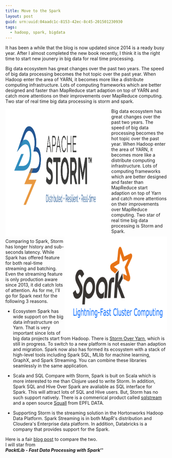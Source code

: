 ```yaml
---
title: Move to the Spark 
layout: post
guid: urn:uuid:04aadc1c-8153-42ec-8c45-201501230930
tags:
  - hadoop, spark, bigdata
---
```

It has been a while that the blog is now updated since 2014 is a ready busy year. After I almost completed the new book recently, I think it is the right time to start new jounery in big data for real time processing.

Big data ecosystem has great changes over the past two years. The speed of big data processing becomes the hot topic over the past year. When Hadoop enter the area of YARN, it becomes more like a distribute computing infrastructure. Lots of computing frameworks which are better designed and faster than MapReduce start adaption on top of YARN and catch more attentions on their improvements over MapReduce computing. Two star of real time big data processing is storm and spark.

<a href="https://storm.apache.org/" target="_blank"><img src="/images/storm_logo.png" width="330" height="400" alt="avatar" align ="left" /></a><a href="http://spark.apache.org/" target="_blank"><img src="/images/spark_logo.png" width="320" height="300" alt="avatar" align ="right" /></a>

Big data ecosystem has great changes over the past two years. The speed of big data processing becomes the hot topic over the past year. When Hadoop enter the area of YARN, it becomes more like a distribute computing infrastructure. Lots of computing frameworks which are better designed and faster than MapReduce start adaption on top of Yarn and catch more attentions on their improvements over MapReduce computing. Two star of real time big data processing is Storm and Spark.

Comparing to Spark, Storm has longer history and sub-seconds latency. While Spark has offered feature for both real-time streaming and batching. Even the streaming feature is only production aware since 2013, it did catch lots of attention. As for me, I'll go for Spark next for the following 3 reasons.
* Ecosystem 
Spark has wide support on the big data infrastructure on Yarn. That is very important since lots of big data projects start from Hadoop. There is [Storm Over Yarn](https://github.com/yahoo/storm-yarn), which is still in progress. To switch to a new platform is not esasier than adaption and migration. Spark now also has formed its ecosystem with a stack of high-level tools including Spark SQL, MLlib for machine learning, GraphX, and Spark Streaming. You can combine these libraries seamlessly in the same application.

* Scala and SQL 
Compare with Storm, Spark is buit on Scala which is more interested to me than Clojure used to write Storm. In addition, Spark SQL and Hive Over Spark are avaliable as SQL interface for Spark. This will attract lots of SQL and Hive users. But, Storm has no such support natively.
There is a commerical product called [sqlstream](http://www.sqlstream.com/downloads/) and a open source [Squall](https://github.com/epfldata/squall/wiki) from EPFL DATA.

* Supporting
Storm is the streaming solution in the Hortonworks Hadoop Data Platform. Spark Streaming is in both MapR's distribution and Cloudera's Enterprise data platform. In addition, Databricks is a company that provides support for the Spark.

Here is a fair [blog post](http://xinhstechblog.blogspot.ca/2014/06/storm-vs-spark-streaming-side-by-side.html) to compare the two. <br/>
I will star from <br/>
**_PacktLib - Fast Data Processing with Spark_''**
  

 
